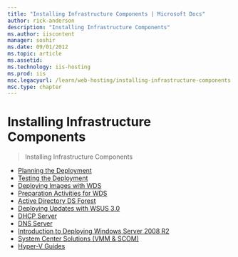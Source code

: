 ```yaml
---
title: "Installing Infrastructure Components | Microsoft Docs"
author: rick-anderson
description: "Installing Infrastructure Components"
ms.author: iiscontent
manager: soshir
ms.date: 09/01/2012
ms.topic: article
ms.assetid: 
ms.technology: iis-hosting
ms.prod: iis
msc.legacyurl: /learn/web-hosting/installing-infrastructure-components
msc.type: chapter
---
```

Installing Infrastructure Components
====================
> Installing Infrastructure Components


- [Planning the Deployment](planning-the-deployment.md)
- [Testing the Deployment](testing-the-deployment.md)
- [Deploying Images with WDS](deploying-images-with-wds.md)
- [Preparation Activities for WDS](preparation-activities-for-wds.md)
- [Active Directory DS Forest](active-directory-ds-forest.md)
- [Deploying Updates with WSUS 3.0](deploying-updates-with-wsus-30.md)
- [DHCP Server](dhcp-server.md)
- [DNS Server](dns-server.md)
- [Introduction to Deploying Windows Server 2008 R2](introduction-to-deploying-windows-server-2008-r2.md)
- [System Center Solutions (VMM &amp; SCOM)](system-center-solutions-vmm-amp-scom.md)
- [Hyper-V Guides](hyper-v-guides.md)